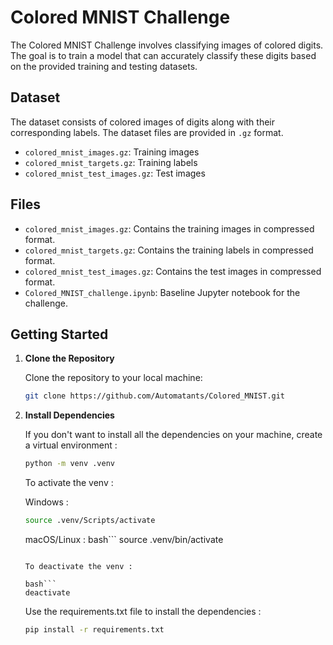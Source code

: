 # Colored MNIST Challenge

The Colored MNIST Challenge involves classifying images of colored digits. The goal is to train a model that can accurately classify these digits based on the provided training and testing datasets.

## Dataset

The dataset consists of colored images of digits along with their corresponding labels. The dataset files are provided in `.gz` format.

- `colored_mnist_images.gz`: Training images
- `colored_mnist_targets.gz`: Training labels
- `colored_mnist_test_images.gz`: Test images

## Files

- `colored_mnist_images.gz`: Contains the training images in compressed format.
- `colored_mnist_targets.gz`: Contains the training labels in compressed format.
- `colored_mnist_test_images.gz`: Contains the test images in compressed format.
- `Colored_MNIST_challenge.ipynb`: Baseline Jupyter notebook for the challenge.

## Getting Started

1. **Clone the Repository**

   Clone the repository to your local machine:

   ```bash
   git clone https://github.com/Automatants/Colored_MNIST.git
   ```

2. **Install Dependencies**

    If you don't want to install all the dependencies on your machine, create a virtual environment :

    ```bash
    python -m venv .venv
    ```

    To activate the venv : 

    Windows :
    ```bash
    source .venv/Scripts/activate
    ```
    
    macOS/Linux :
    bash```
    source .venv/bin/activate
    ```

    To deactivate the venv :

    bash```
    deactivate
    ```

    Use the requirements.txt file to install the dependencies :

    ```bash
    pip install -r requirements.txt
    ```